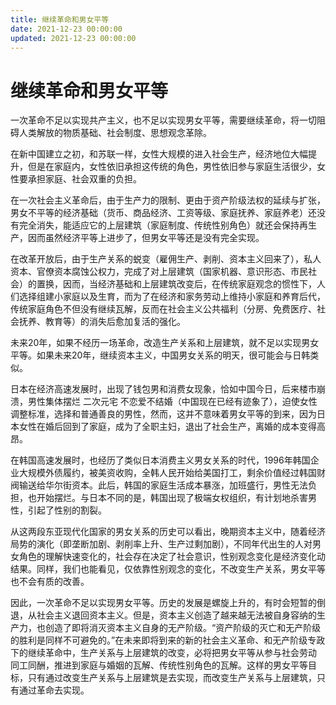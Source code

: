 ```yaml
---
title: 继续革命和男女平等
date: 2021-12-23 00:00:00
updated: 2021-12-23 00:00:00
---
```


# 继续革命和男女平等

一次革命不足以实现共产主义，也不足以实现男女平等，需要继续革命，将一切阻碍人类解放的物质基础、社会制度、思想观念革除。

在新中国建立之初，和苏联一样，女性大规模的进入社会生产，经济地位大幅提升，但是在家庭内，女性依旧承担这传统的角色，男性依旧参与家庭生活很少，女性要承担家庭、社会双重的负担。

在一次社会主义革命后，由于生产力的限制、更由于资产阶级法权的延续与扩张，男女不平等的经济基础（货币、商品经济、工资等级、家庭抚养、家庭养老）还没有完全消失，能适应它的上层建筑（家庭制度、传统性别角色）就还会保持再生产，因而虽然经济平等上进步了，但男女平等还是没有完全实现。

在改革开放后，由于生产关系的蜕变（雇佣生产、剥削、资本主义回来了），私人资本、官僚资本腐蚀公权力，完成了对上层建筑（国家机器、意识形态、市民社会）的置换，因而，当经济基础和上层建筑改变后，在传统家庭观念的惯性下，人们选择组建小家庭以及生育，而为了在经济和家务劳动上维持小家庭和养育后代，传统家庭角色不但没有继续瓦解，反而在社会主义公共福利（分房、免费医疗、社会抚养、教育等）的消失后愈加复活的强化。

未来20年，如果不经历一场革命，改造生产关系和上层建筑，就不足以实现男女平等。如果未来20年，继续资本主义，中国男女关系的明天，很可能会与日韩类似。

日本在经济高速发展时，出现了钱包男和消费女现象，恰如中国今日，后来楼市崩溃，男性集体摆烂 二次元宅 不恋爱不结婚（中国现在已经有迹象了），迫使女性调整标准，选择和普通善良的男性，然而，这并不意味着男女平等的到来，因为日本女性在婚后回到了家庭，成为了全职主妇，退出了社会生产，离婚的成本变得高昂。

在韩国高速发展时，也经历了类似日本消费主义男女关系的时代，1996年韩国企业大规模外债履约，被美资收购，全韩人民开始给美国打工，剩余价值经过韩国财阀输送给华尔街资本。此后，韩国的家庭生活成本暴涨，加班盛行，男性无法负担，也开始摆烂。与日本不同的是，韩国出现了极端女权组织，有计划地杀害男性，引起了性别的割裂。

从这两段东亚现代化国家的男女关系的历史可以看出，晚期资本主义中，随着经济局势的演化（即垄断加剧、剥削率上升、生产过剩加剧），不同年代出生的人对男女角色的理解快速变化的，社会存在决定了社会意识，性别观念变化是经济变化动结果。同样，我们也能看见，仅依靠性别观念的变化，不改变生产关系，男女平等也不会有质的改善。

因此，一次革命不足以实现男女平等。历史的发展是螺旋上升的，有时会短暂的倒退，从社会主义退回资本主义。但是，资本主义创造了越来越无法被自身容纳的生产力，也创造了即将消灭资本主义自身的无产阶级。“资产阶级的灭亡和无产阶级的胜利是同样不可避免的。”在未来即将到来的新的社会主义革命、和无产阶级专政下的继续革命中，生产关系与上层建筑的改变，必将把男女平等从参与社会劳动 同工同酬，推进到家庭与婚姻的瓦解、传统性别角色的瓦解。这样的男女平等目标，只有通过改变生产关系与上层建筑是去实现，而改变生产关系与上层建筑，只有通过革命去实现。
